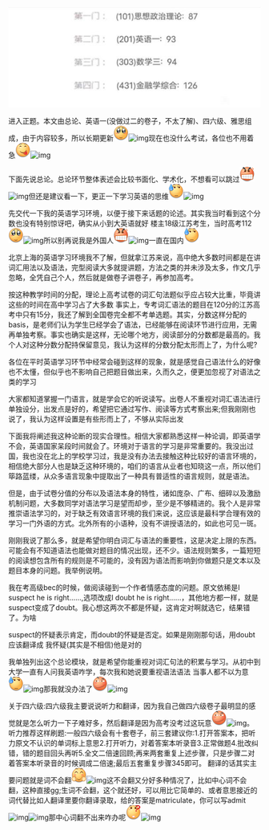 ![img](贴吧大神英语-photo/6cf8b2fb43166d2293b1ff46032309f79152d226.jpg)

进入正题。本文由总论、英语一(没做过二的卷子，不太了解)、四六级、雅思组成，由于内容较多，所以长期更新![img](贴吧大神英语-photo/image_emoticon28.png)![img](https://gsp0.baidu.com/5aAHeD3nKhI2p27j8IqW0jdnxx1xbK/tb/editor/images/client/image_emoticon28.png)现在也没什么考试，各位也不用着急![img](贴吧大神英语-photo/image_emoticon3.png)![img](https://gsp0.baidu.com/5aAHeD3nKhI2p27j8IqW0jdnxx1xbK/tb/editor/images/client/image_emoticon3.png)

下面先说总论。总论环节整体表述会比较书面化、学术化，不想看可以跳过![img](贴吧大神英语-photo/image_emoticon6.png)![img](https://gsp0.baidu.com/5aAHeD3nKhI2p27j8IqW0jdnxx1xbK/tb/editor/images/client/image_emoticon6.png)但还是建议看一下，更正一下学习英语的思维![img](贴吧大神英语-photo/image_emoticon8.png)![img](https://gsp0.baidu.com/5aAHeD3nKhI2p27j8IqW0jdnxx1xbK/tb/editor/images/client/image_emoticon8.png)

先交代一下我的英语学习环境，以便于接下来话题的论述。其实我当时看到这个分数也没有特别惊讶吧，确实从小到大英语就好 楼主18级江苏考生，当时高考112![img](贴吧大神英语-photo/image_emoticon28-164612952192314.png)![img](https://gsp0.baidu.com/5aAHeD3nKhI2p27j8IqW0jdnxx1xbK/tb/editor/images/client/image_emoticon28.png)所以别再说我是外国人![img](贴吧大神英语-photo/image_emoticon6-164612952192316.png)![img](https://gsp0.baidu.com/5aAHeD3nKhI2p27j8IqW0jdnxx1xbK/tb/editor/images/client/image_emoticon6.png)一直在国内![img](贴吧大神英语-photo/image_emoticon8-164612952192318.png)



​            北京上海的英语学习环境我不了解，但就拿江苏来说，高中绝大多数时间都是在讲词汇用法以及语法，完型阅读大多就提讲题，方法之类的并未涉及太多，作文几乎忽略，全凭自己个人，然后就是做卷子讲卷子，再参加高考。



按这种教学时间的分配，理论上高考试卷的词汇句法题似乎应占较大比重，毕竟讲这些的时间在高中学习占了大多数  事实上，专考词汇语法的题目在120分的江苏高考中只有15分，我还了解到全国卷完全都不考单选题。其实，分数这样分配的basis，是老师们认为学生已经学会了语法，已经能够在阅读环节进行应用，无需再单独考察。事实也确实是这样，无论哪个地方，阅读部分的分数都是最高的。我个人对这种分数分配持保留意见，我认为这样的分数分配太形而上了，为什么呢?



各位在平时英语学习环节中经常会碰到这样的现象，就是感觉自己语法什么的好像也不太懂，但似乎也不影响自己把题目做出来，久而久之，便更加忽视了对语法之类的学习



大家都知道掌握一门语言，就是学会它的听说读写。出卷人不重视对词汇语法进行单独设分，出发点是好的，希望把它通过写作、阅读等方式考察出来;但我刚刚也说了，我认为这样设置是有些形而上了，不够从实际出发



下面我将阐述我这种论断的现实合理性。相信大家都熟悉这样一种论调，即英语学不会，英语国家呆段时间就会了。环境对于语言的学习是非常重要的。我没出过国，我也没在北上的学校学习过，我是没有办法去接触这种比较好的语言环境的，相信绝大部分人也是缺乏这种环境的，咱们的语言从业者也知晓这一点，所以他们筚路蓝缕，从众多语言现象中提取出了一种具有普适性的语言规则，就是语法。



但是，由于试卷分值的分布以及语法本身的特性，诸如庞杂、广布、细碎以及激励机制问题，大多数同学对语法学习是望而却步，至少是不够精进的。我个人是非常推崇语法学习的，对于缺乏有效语言环境的我们来说，这应该是最科学合理有效的学习一门外语的方式。北外所有的小语种，没有不讲授语法的，如此也可见一斑。



刚刚我说了那么多，就是希望你明白词汇与语法的重要性，这是决定上限的东西。可能会有不知道语法也能做对题目的情况出现，还不少。语法规则繁多，一篇短短的阅读想包含所有的规则是不可能的，没有因为语法而影响到你做题只是文本以及题目本身的问题。我举例说明。



我在考高级bec的时候，做阅读碰到一个作者情感态度的问题。原文依稀是I suspect he is right......,选项改成I  doubt he is  right......，其他地方都一样，就是suspect变成了doubt。我心想这两次不都是怀疑，这肯定对啊就选它，结果错了。为啥

suspect的怀疑表示肯定，而doubt的怀疑是否定。如果是刚刚那句话，用doubt应该翻译成 我怀疑(其实是不相信)他是对的

我单独列出这个总论模块，就是希望你能重视对词汇句法的积累与学习。从初中到大学一直有人问我英语咋学，每次我和她说要重视语法语法 当事人都不以为意![img](贴吧大神英语-photo/image_emoticon8-164612965870220.png)![img](https://gsp0.baidu.com/5aAHeD3nKhI2p27j8IqW0jdnxx1xbK/tb/editor/images/client/image_emoticon8.png)那我就没办法了![img](贴吧大神英语-photo/image_emoticon16.png)![img](https://gsp0.baidu.com/5aAHeD3nKhI2p27j8IqW0jdnxx1xbK/tb/editor/images/client/image_emoticon16.png)





关于四六级:四六级我主要说说听力和翻译，因为我自己做四六级卷子最明显的感觉就是怎么听力一下子难好多，然后翻译是因为高考没考过这玩意![img](贴吧大神英语-photo/image_emoticon16-164612967232323.png)![img](https://gsp0.baidu.com/5aAHeD3nKhI2p27j8IqW0jdnxx1xbK/tb/editor/images/client/image_emoticon16.png)。
听力推荐这样刷题:一般四六级会有十套卷子，前三套建议你:1.打开答案本，把听力原文不认识的单词标上意思2.打开听力，对着答案本听录音3.正常做题4.批改纠错，错的题目回头再听5.全文二倍速回顾;再来两套重复上述步骤，只是步骤二对着答案本听录音的时候调成二倍速;最后五套重复步骤345即可。
翻译的话其实主要问题就是词不会翻![img](贴吧大神英语-photo/image_emoticon24.png)![img](https://gsp0.baidu.com/5aAHeD3nKhI2p27j8IqW0jdnxx1xbK/tb/editor/images/client/image_emoticon24.png)这不会翻又分好多种情况了，比如中心词不会翻，这种直接gg;生词不会翻，这个就还好，可以用比它简单的、或者意思接近的词代替比如人翻译里要你翻译录取，给的答案是matriculate，你可以写admit![img](https://gsp0.baidu.com/5aAHeD3nKhI2p27j8IqW0jdnxx1xbK/tb/editor/images/client/image_emoticon24.png)![img](https://gsp0.baidu.com/5aAHeD3nKhI2p27j8IqW0jdnxx1xbK/tb/editor/images/client/image_emoticon24.png)那中心词翻不出来咋办呢![img](贴吧大神英语-photo/image_emoticon15.png)![img](https://gsp0.baidu.com/5aAHeD3nKhI2p27j8IqW0jdnxx1xbK/tb/editor/images/client/image_emoticon15.png)



